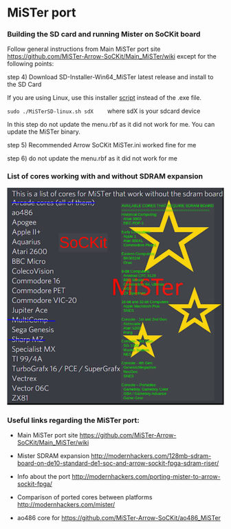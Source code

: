 # MiSTer port

### Building the SD card and running Mister on SoCKit board

Follow general instructions from Main MiSTer port site https://github.com/MiSTer-Arrow-SoCKit/Main_MiSTer/wiki except for the following points:

step 4) Download SD-Installer-Win64_MiSTer latest release and install to the SD Card

If you are using Linux, use this installer [script]( ./MiSTerSD-linux.sh ) instead of the .exe file. 

`sudo ./MiSTerSD-linux.sh sdX    `     where sdX is your sdcard device

In this step do not update the menu.rbf as it did not work for me. You can update the MiSTer binary.

step 5) Recommended Arrow SoCKit MiSTer.ini worked fine for me

step 6)  do not update the menu.rbf as it did not work for me



### List of cores working with and without SDRAM expansion
![](./Sockit-Mister-cores.png)



### Useful links regarding the MiSTer port:

* Main MiSTer port site https://github.com/MiSTer-Arrow-SoCKit/Main_MiSTer/wiki 
* Mister SDRAM expansion http://modernhackers.com/128mb-sdram-board-on-de10-standard-de1-soc-and-arrow-sockit-fpga-sdram-riser/

* Info about the port http://modernhackers.com/porting-mister-to-arrow-sockit-fpga/

* Comparison of ported cores between platforms http://modernhackers.com/mister/

* ao486 core for https://github.com/MiSTer-Arrow-SoCKit/ao486_MiSTer


